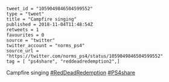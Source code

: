 ```
tweet_id = "1059049846504599552"
type = "tweet"
title = "Campfire singing"
published = 2018-11-04T11:48:54Z
retweets = 1
favourites = 0
source = "twitter"
twitter_account = "norms_ps4"
source_url = "https://twitter.com/norms_ps4/status/1059049846504599552"
tag = [ "ps4share", "reddeadredemption2",]
```

Campfire singing [#RedDeadRedemption](/tags/reddeadredemption/) [#PS4share](/tags/ps4share/)

<p class='image'><img src='http://mnf.m17s.net/2018/11/04/DrKAOJHX0AAWcZe.jpg' alt=''></p>

